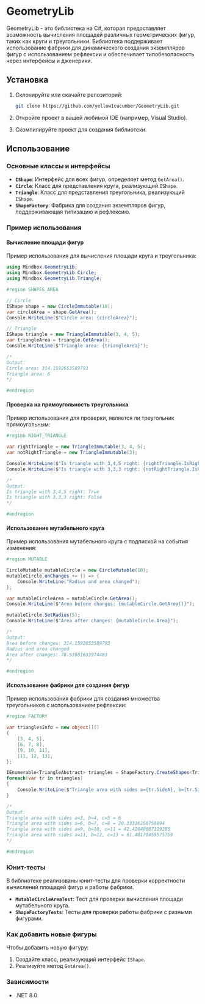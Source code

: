 # GeometryLib

GeometryLib - это библиотека на C#, которая предоставляет возможность вычисления площадей различных геометрических фигур, таких как круги и треугольники. Библиотека поддерживает использование фабрики для динамического создания экземпляров фигур с использованием рефлексии и обеспечивает типобезопасность через интерфейсы и дженерики.

## Установка

1. Склонируйте или скачайте репозиторий:

   ```bash
   git clone https://github.com/yellow1cucumber/GeometryLib.git
   ```

2. Откройте проект в вашей любимой IDE (например, Visual Studio).

3. Скомпилируйте проект для создания библиотеки.

## Использование

### Основные классы и интерфейсы

- **`IShape`**: Интерфейс для всех фигур, определяет метод `GetArea()`.
- **`Circle`**: Класс для представления круга, реализующий `IShape`.
- **`Triangle`**: Класс для представления треугольника, реализующий `IShape`.
- **`ShapeFactory`**: Фабрика для создания экземпляров фигур, поддерживающая типизацию и рефлексию.

### Пример использования

#### Вычисление площади фигур

Пример использования для вычисления площади круга и треугольника:

```csharp
using Mindbox.GeometryLib;
using Mindbox.GeometryLib.Circle;
using Mindbox.GeometryLib.Triangle;

#region SHAPES_AREA

// Circle
IShape shape = new CircleImmutable(10);
var circleArea = shape.GetArea();
Console.WriteLine($"Circle area: {circleArea}");

// Triangle
IShape triangle = new TriangleImmutable(3, 4, 5);
var triangleArea = triangle.GetArea();
Console.WriteLine($"Triangle area: {triangleArea}");

/*
Output:
Circle area: 314.1592653589793
Triangle area: 6
*/

#endregion
```

#### Проверка на прямоугольность треугольника

Пример использования для проверки, является ли треугольник прямоугольным:

```csharp
#region RIGHT_TRIANGLE

var rightTriangle = new TriangleImmutable(3, 4, 5);
var notRightTriangle = new TriangleImmutable(3);

Console.WriteLine($"Is triangle with 3,4,5 right: {rightTriangle.IsRightTriangle()}");
Console.WriteLine($"Is triangle with 3,3,3 right: {notRightTriangle.IsRightTriangle()}");

/*
Output:
Is triangle with 3,4,5 right: True
Is triangle with 3,3,3 right: False
*/

#endregion
```

#### Использование мутабельного круга

Пример использования мутабельного круга с подпиской на события изменения:

```csharp
#region MUTABLE

CircleMutable mutableCircle = new CircleMutable(10);
mutableCircle.onChanges += () => {
    Console.WriteLine("Radius and area changed"); 
};

var mutableCircleArea = mutableCircle.GetArea();
Console.WriteLine($"Area before changes: {mutableCircle.GetArea()}");

mutableCircle.SetRadius(5);
Console.WriteLine($"Area after changes: {mutableCircle.Area}");

/*
Output:
Area before changes: 314.1592653589793
Radius and area changed
Area after changes: 78.53981633974483
*/

#endregion
```

#### Использование фабрики для создания фигур

Пример использования фабрики для создания множества треугольников с использованием рефлексии:

```csharp
#region FACTORY

var trianglesInfo = new object[][]
{
    [3, 4, 5],
    [6, 7, 8],
    [9, 10, 11],
    [11, 12, 13],
};

IEnumerable<TriangleAbstract> triangles = ShapeFactory.CreateShapes<TriangleImmutable>(trianglesInfo);
foreach(var tr in triangles)
{
    Console.WriteLine($"Triangle area with sides a={tr.SideA}, b={tr.SideB}, c={tr.SideC} = {tr.GetArea()}");
}

/*
Output:
Triangle area with sides a=3, b=4, c=5 = 6
Triangle area with sides a=6, b=7, c=8 = 20.33316256758894
Triangle area with sides a=9, b=10, c=11 = 42.42640687119285
Triangle area with sides a=11, b=12, c=13 = 61.48170459575759
*/

#endregion
```

### Юнит-тесты

В библиотеке реализованы юнит-тесты для проверки корректности вычислений площадей фигур и работы фабрики.

- **`MutableCircleAreaTest`**: Тест для проверки вычисления площади мутабельного круга.
- **`ShapeFactoryTests`**: Тесты для проверки работы фабрики с разными фигурами.

### Как добавить новые фигуры

Чтобы добавить новую фигуру:

1. Создайте класс, реализующий интерфейс `IShape`.
2. Реализуйте метод `GetArea()`.

### Зависимости

- .NET 8.0
